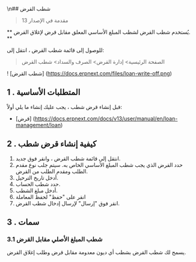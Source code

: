 \n## شطب القرض

> مقدمة في الإصدار 13

** يُستخدم شطب القرض لشطب المبلغ الأساسي المعلق مقابل قرض لإغلاق القرض. **

للوصول إلى قائمة شطب القرض ، انتقل إلى:

> الصفحة الرئيسية> إدارة القرض> الصرف والسداد> شطب القرض

! [شطب القرض] (https://docs.erpnext.com/files/loan-write-off.png)

## 1 \. المتطلبات الأساسية

قبل إنشاء قرض شطب ، يجب عليك إنشاء ما يلي أولاً:

* [قرض] (https://docs.erpnext.com/docs/v13/user/manual/en/loan-management/loan)

## 2 \. كيفية إنشاء قرض شطب

1. انتقل إلى قائمة شطب القرض ، وانقر فوق جديد.
2. حدد القرض الذي يجب شطب المبلغ الأساسي الخاص به. سيتم جلب نوع مقدم الطلب ومقدم الطلب من القرض.
3. أدخل تاريخ الترحيل.
4. حدد شطب الحساب.
5. أدخل مبلغ الشطب.
6. انقر على "حفظ" لحفظ المعاملة
7. انقر فوق "إرسال" لإرسال إدخال شطب القرض.

## 3 \. سمات

### 3.1 شطب المبلغ الأصلي مقابل القرض

يسمح لك شطب القرض بشطب أي ديون معدومة مقابل قرض وطلب إغلاق القرض.